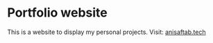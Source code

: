 # Portfolio website
This is a website to display my personal projects.
Visit: [anisaftab.tech](https://anisaftab.tech/)
